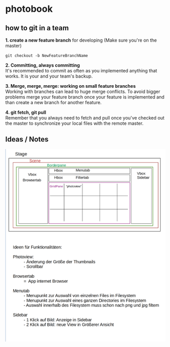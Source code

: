 # photobook

## how to git in a team

**1. create a new feature branch** for developing (Make sure you're on the master)
```
git checkout -b NewFeatureBranchName
```
**2. Committing, always committing<br>**
It's recommended to commit as often as you implemented anything that works. 
It is your and your team's backup.<br>

**3. Merge, merge, merge: working on small feature branches** <br>
Working with branches can lead to huge merge conflicts. To avoid bigger problems 
merge your feature branch once your feature is implemented and than create a new 
branch for another feature.<br>

**4. git fetch, git pull<br>**
Remember that you always need to fetch and pull once you've checked out the master to 
synchronize your local files with the remote master.

## Ideas / Notes
<img align="center" width="500" height="600" src="./skizzePhotobook.png">
